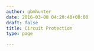 ```yaml
---
author: gbmhunter
date: 2016-03-08 04:20:40+00:00
draft: false
title: Circuit Protection
type: page

---
```

